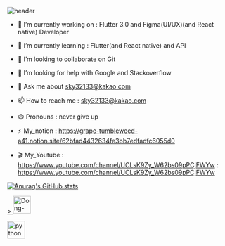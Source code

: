 
![header](https://capsule-render.vercel.app/api?type=Cylinder&color=auto&height=150&section=header&text=@fossil___95&fontSize=90&fontcolor=auto&animation=twinkling)

- 🔭 I’m currently working on : Flutter 3.0 and Figma(UI/UX)(and React native) Developer

- 🌱 I’m currently learning : Flutter(and React native) and API 

- 👯 I’m looking to collaborate on Git

- 🤔 I’m looking for help with Google and Stackoverflow

- 💬 Ask me about sky32133@kakao.com

- 📫 How to reach me : sky32133@kakao.com

- 😄 Pronouns : never give up

- ⚡ My_notion : https://grape-tumbleweed-a41.notion.site/62bfad4432634fe3bb7edfadfc6055d0

- 🎬 My_Youtube : https://www.youtube.com/channel/UCLsK9Zy_W62bs09pPCjFWYw
: https://www.youtube.com/channel/UCLsK9Zy_W62bs09pPCjFWYw

<!-- [![Top Langs](https://github-readme-stats.vercel.app/api/top-langs/?username=LeeHwaSeok)](https://github.com/LeeHwaSeok/github-readme-stats) -->
[![Anurag's GitHub stats](https://github-readme-stats.vercel.app/api?username=LeeHwaSeok)](https://github.com/LeeHwaSeok/github-readme-stats)

<p align="left">
</p>

<a href="https://grape-tumbleweed-a41.notion.site/62bfad4432634fe3bb7edfadfc6055d0" target="_blank" rel="noopener noreferrer">>
   <img src="https://img1.daumcdn.net/thumb/R800x0/?scode=mtistory2&fname=https%3A%2F%2Fblog.kakaocdn.net%2Fdn%2Fb8KTEj%2Fbtrn83lyP6L%2FTIxBbjy6ym4i61EF0N4j3K%2Fimg.jpg" alt="Dong-jun_notion" width=auto height="40" />
</a>

<a href="https://www.youtube.com/channel/UCLsK9Zy_W62bs09pPCjFWYw">
   <img src="https://blog.kakaocdn.net/dn/bkW9WF/btqUUqEfEIe/DPIdxrtKafxzW1fjbhO1K1/img.png"alt="python" width=auto height="40" />
</a>
</p>



